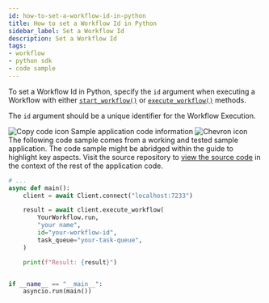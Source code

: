 ```yaml
---
id: how-to-set-a-workflow-id-in-python
title: How to set a Workflow Id in Python
sidebar_label: Set a Workflow Id
description: Set a Workflow Id
tags:
- workflow
- python sdk
- code sample
---
```


<!-- DO NOT EDIT THIS FILE DIRECTLY.
THIS FILE IS GENERATED from https://github.com/temporalio/documentation-samples-python/blob/develop-patching/your_app/run_workflow_dacx.py. -->

To set a Workflow Id in Python, specify the `id` argument when executing a Workflow with either [`start_workflow()`](https://python.temporal.io/temporalio.client.Client.html#start_workflow) or [`execute_workflow()`](https://python.temporal.io/temporalio.client.Client.html#execute_workflow) methods.

The `id` argument should be a unique identifier for the Workflow Execution.

<div class="copycode-notice-container"><div class="copycode-notice"><img data-style="copycode-icon" src="/icons/copycode.png" alt="Copy code icon" /> Sample application code information <img id="i-13464bdf-3482-4ce7-b360-c926f87ef79b" data-event="clickable-copycode-info" data-style="chevron-icon" src="/icons/chevron.png" alt="Chevron icon" /></div><div id="copycode-info-13464bdf-3482-4ce7-b360-c926f87ef79b" class="copycode-info">The following code sample comes from a working and tested sample application. The code sample might be abridged within the guide to highlight key aspects. Visit the source repository to <a href="https://github.com/temporalio/documentation-samples-python/blob/develop-patching/your_app/run_workflow_dacx.py">view the source code</a> in the context of the rest of the application code.</div></div>

```python
# ...
async def main():
    client = await Client.connect("localhost:7233")

    result = await client.execute_workflow(
        YourWorkflow.run,
        "your name",
        id="your-workflow-id",
        task_queue="your-task-queue",
    )

    print(f"Result: {result}")


if __name__ == "__main__":
    asyncio.run(main())
```
